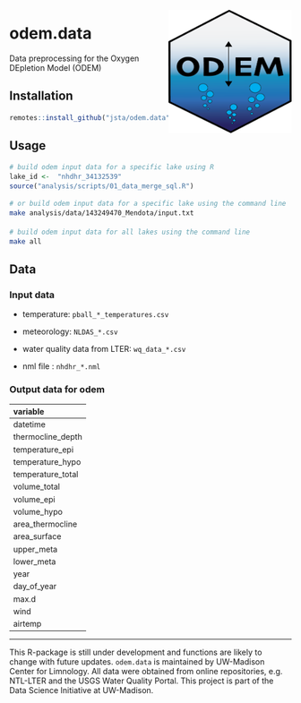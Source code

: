 <a href="url"><img src="inst/extdata/logo/odem_logo-01.png" align="right" height="220" width="220" ></a>
# odem.data

Data preprocessing for the Oxygen DEpletion Model (ODEM) 

## Installation

```r
remotes::install_github("jsta/odem.data")
```

## Usage

```R
# build odem input data for a specific lake using R
lake_id <-  "nhdhr_34132539"
source("analysis/scripts/01_data_merge_sql.R")
```

```bash
# or build odem input data for a specific lake using the command line
make analysis/data/143249470_Mendota/input.txt

# build odem input data for all lakes using the command line
make all
```

## Data

### Input data

 * temperature: `pball_*_temperatures.csv`
  
 * meteorology: `NLDAS_*.csv`
 
 * water quality data from LTER: `wq_data_*.csv`
 
 * nml file : `nhdhr_*.nml`

### Output data for odem

|variable                 |
|:-----------------|
|datetime          |
|thermocline_depth |
|temperature_epi   |
|temperature_hypo  |
|temperature_total |
|volume_total      |
|volume_epi        |
|volume_hypo       |
|area_thermocline  |
|area_surface      |
|upper_meta        |
|lower_meta        |
|year              |
|day_of_year       |
|max.d             |
|wind              |
|airtemp           |

-----

This R-package is still under development and functions are likely to change with future updates. `odem.data` is maintained by UW-Madison Center for Limnology. All data were obtained from online repositories, e.g. NTL-LTER and the USGS Water Quality Portal. This project is part of the Data Science Initiative at UW-Madison. 
 
